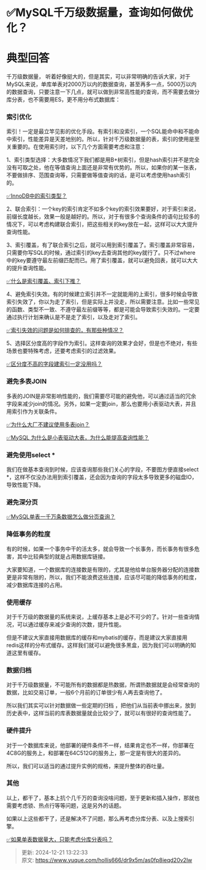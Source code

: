 # ✅MySQL千万级数据量，查询如何做优化？

# 典型回答


千万级数据量， 听着好像挺大的，但是其实，可以非常明确的告诉大家，对于MySQL来说，单库单表对2000万以内的数据查询，甚至再多一点，5000万以内的数据查询，只要注意一下几点，就可以做到非常高性能的查询，而不需要去做分库分表，也不需要用ES，更不用分布式数据库：



### 索引优化


索引！一定是最立竿见影的优化手段。有索引和没索引，一个SQL能命中和不能命中索引，性能差异是天差地别的。所以，针对千万级数据量的表，索引的使用是至关重要的。在使用索引时，以下几个方面需要考虑和注意：



1、索引类型选择：大多数情况下我们都是用B+树索引，但是hash索引并不是完全没有可取之处，他在等值查询上面还是非常有优势的。所以，如果你的某一张表，不要做排序、范围查询等，只需要做等值查询的话，是可以考虑使用hash索引的。



[✅InnoDB中的索引类型？](https://www.yuque.com/hollis666/dr9x5m/hogrm3)



2、联合索引：一个key的索引肯定不如多个key的索引效果要好，对于索引来说，前缀长度越长，效果一般是越好的。所以，对于有很多个查询条件的语句比较多的情况下，可以考虑构建联合索引，把这些相关的key放在一起，这样可以大大提升查询性能。



3、索引覆盖，有了联合索引之后，就可以用到索引覆盖了。索引覆盖非常容易，只需要你写SQL的时候，通过索引的key去查询其他的key就行了。只不过where中的key要遵守最左前缀匹配而已。用了索引覆盖，就可以避免回表，就可以大大的提升查询性能。



[✅什么是索引覆盖、索引下推？](https://www.yuque.com/hollis666/dr9x5m/gpg6mivy21wg0r55)



4、避免索引失效。有的时候建立索引并不一定就能用的上索引，很多时候会导致索引失效了，你以为走了索引，但是实际上并没走，所以需要注意。比如一些常见的函数、类型不一致、不遵守最左前缀等等，都是可能会导致索引失效的。一定要通过执行计划来确认是不是走了索引，以及走对了索引。



[✅索引失效的问题是如何排查的，有那些种情况？](https://www.yuque.com/hollis666/dr9x5m/sgkrtodriyoliden)



5、选择区分度高的字段作为索引。这样查询的效果才会好，但是也不绝对，有些场景也要特殊考虑，还要考虑索引的过滤效果。



[✅区分度不高的字段建索引一定没用吗？](https://www.yuque.com/hollis666/dr9x5m/nr83t255g22gu3v7)



### 避免多表JOIN


多表的JOIN是非常影响性能的，我们需要尽可能的避免他，可以通过适当的冗余字段来减少join的情况。另外，如果一定要join，那么也要用小表驱动大表，并且用索引作为关联条件。



[✅为什么大厂不建议使用多表join？](https://www.yuque.com/hollis666/dr9x5m/qt4krg)



[✅MySQL 为什么是小表驱动大表，为什么能提高查询性能？](https://www.yuque.com/hollis666/dr9x5m/lxb1s5pqizgaib0k)





### 避免使用select *


我们在做基本查询到时候，应该查询那些我们关心的字段，不要图方便直接select *，这样不仅没办法用到索引覆盖，还会因为查询的字段太多导致更多的磁盘IO，导致性能下降。





### 避免深分页


[✅MySQL单表一千万条数据怎么做分页查询？](https://www.yuque.com/hollis666/dr9x5m/pc2zgwoy5a6ywov2)





### 降低事务的粒度


有的时候，如果一个事务中干的活太多，就会导致一个长事务，而长事务有很多危害，其中比较典型的就是占用数据库链接。



大家要知道，一个数据库的连接数是有限的，尤其是他给单台服务器分配的连接数更是非常有限的，所以，我们不能浪费这些连接，应该尽可能的降低事务的粒度，减少数据库连接的占用。



### 使用缓存


对于千万级的数据量的系统来说，上缓存基本上是必不可少的了。针对一些查询情况，可以通过缓存来减少查询的次数，提升性能。



但是不建议大家直接用数据库的缓存和mybatis的缓存，而是建议大家直接用redis这样的分布式缓存。这样我们就可以避免很多黑盒，因为我们可以明确的知道这里有缓存。



### 数据归档


对于千万级数据量，不可能所有的数据都是热数据，所谓热数据就是会经常查询的数据，比如交易订单，一般6个月前的订单很少有人再去查询他了。



所以我们其实可以针对数据做一些定期的归档 ，把他们从当前表中挪出来，放到历史表中，这样当前的库表数据量就会比较少了，就可以有很好的查询性能了。





### 硬件提升


对于一个数据库来说，他部署的硬件条件不一样，结果肯定也不一样，你部署在4C8G的服务上，和部署在64C512G的服务上，那一定是有很大的差异的。



所以，我们可以适当的通过提升实例的规格，来提升整体的吞吐量。





### 其他


以上，都干了，基本上抗个几千万的查询没啥问题，至于更新和插入操作，那就也需要考虑锁、热点行等等问题，这是另外的话题。



如果以上这些都干了，还是解决不了问题，那么再考虑分库分表、以及上搜索引擎。



[✅如果单表数据量大，只能考虑分库分表吗？](https://www.yuque.com/hollis666/dr9x5m/dk6tpttlf2aex9ap)



> 更新: 2024-12-21 13:22:33  
> 原文: <https://www.yuque.com/hollis666/dr9x5m/as0fp8ieqd20v2lw>